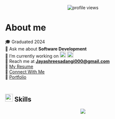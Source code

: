 <p align="center">
  <img src="https://komarev.com/ghpvc/?username=jayshreee10&label=Profile%20views&color=0e75b6&style=flat" alt="profile views" />
</p> 

# **About me**  

🎓 Graduated 2024  
💬 Ask me about **Software Development**  
🌱 I’m currently working on <img src="https://skillicons.dev/icons?i=nextjs" height="20"/>  <img src="https://skillicons.dev/icons?i=nestjs" height="20"/>  
📩 Reach me at **Jayashreesadangi000@gmail.com**  
📄 [My Resume](https://drive.google.com/file/d/1mcCokxACjPUXJKhVfAnQW__m4HQRcBso/view?usp=sharing)  
🤝 [Connect With Me](https://connect.jayshree.tech/)  
🫆 [Portfolio](https://www.jayshree.tech/)  
<br>

## <img src="https://media2.giphy.com/media/QssGEmpkyEOhBCb7e1/giphy.gif" width="25"><b> Skills</b>  

<p align="center">
  <img src="https://skillicons.dev/icons?i=js,java,html,css,react,nextjs,tailwind,nodejs,express,nestjs,mysql,mongodb,git,docker,linux" />
</p>
